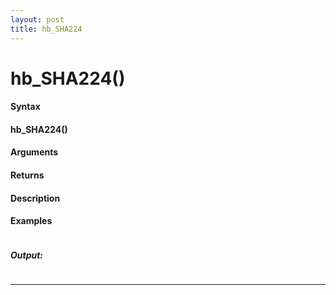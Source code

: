 ```yaml
---
layout: post
title: hb_SHA224
---
```


# hb_SHA224()


#### Syntax

#### hb_SHA224()

#### Arguments

#### Returns

#### Description

#### Examples

```

```

##### Output:

```

```

---